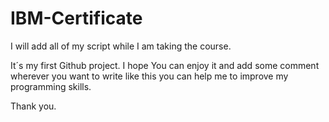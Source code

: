 # IBM-Certificate
I will add all of my script while I am taking the course. 

It´s my first Github project.
I hope You can enjoy it and add some comment wherever you want to write like this you can help me to improve my programming skills.

Thank you. 
